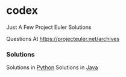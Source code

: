# codex
Just A Few Project Euler Solutions

Questions At https://projecteuler.net/archives

### Solutions 

Solutions in <a href="https://github.com/TheSpeedX/codex/tree/master/python">Python</a>
Solutions in <a href="https://github.com/TheSpeedX/codex/tree/master/java">Java</a>
